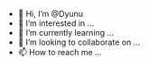 - 👋 Hi, I’m @Dyunu
- 👀 I’m interested in ...
- 🌱 I’m currently learning ...
- 💞️ I’m looking to collaborate on ...
- 📫 How to reach me ...

<!---
Dyunu/Dyunu is a ✨ special ✨ repository because its `README.md` (this file) appears on your GitHub profile.
You can click the Preview link to take a look at your changes.
--->
